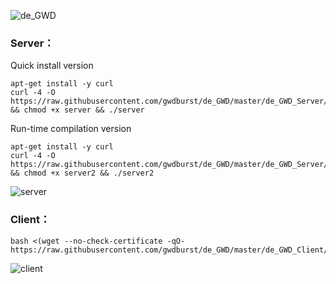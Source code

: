 ![de_GWD](https://i.loli.net/2019/06/05/5cf78011df0b260138.png)


### Server：
Quick install version
```
apt-get install -y curl
curl -4 -O https://raw.githubusercontent.com/gwdburst/de_GWD/master/de_GWD_Server/server && chmod +x server && ./server
```

Run-time compilation version
```
apt-get install -y curl
curl -4 -O https://raw.githubusercontent.com/gwdburst/de_GWD/master/de_GWD_Server/server2 && chmod +x server2 && ./server2
```

![server](https://i.loli.net/2019/06/07/5cfa3c9154f3157603.png)

### Client：
```
bash <(wget --no-check-certificate -qO- https://raw.githubusercontent.com/gwdburst/de_GWD/master/de_GWD_Client/client)
```
![client](https://i.loli.net/2019/06/06/5cf80b8da7ed137743.png)